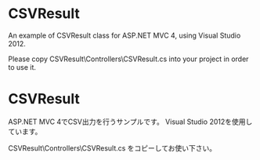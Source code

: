CSVResult
=========

An example of CSVResult class for ASP.NET MVC 4, using Visual Studio 2012. 

Please copy CSVResult\Controllers\CSVResult.cs into your project in order to use it. 





CSVResult
=========

ASP.NET MVC 4でCSV出力を行うサンプルです。 Visual Studio 2012を使用しています。

CSVResult\Controllers\CSVResult.cs をコピーしてお使い下さい。


